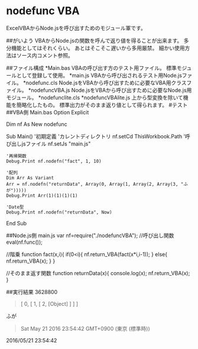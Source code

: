 # nodefunc VBA
  ExcelVBAからNode.jsを呼び出すためのモジュール軍です。
    
##がいよう
    VBAからNode.jsの関数を呼んで返り値を得ることが出来ます。
    多分機能としてはそれくらい。
    あとはそこそこ遅いから多用厳禁。
    細かい使用方法はソース内コメント参照。
    
##ファイル構成
    *Main.bas
      VBAの呼び出す方のテスト用ファイル。
      標準モジュールとして登録して使用。
    *main.js
      VBAから呼び出されるテスト用Node.jsファイル。
    *nodefunc.cls
      Node.jsをVBAから呼び出すために必要なVBA用クラスファイル。
    *nodefuncVBA.js
      Node.jsをVBAから呼び出すために必要なNode.js用モジュール。
    *nodefunclite.cls
    *nodefuncVBAlite.js
      上から型変換を除いて機能を簡略化したもの。
      標準出力がそのまま返り値として得られます。
#テスト
##VBA側 Main.bas
Option Explicit

Dim nf As New nodefunc

Sub Main()
    '初期定義
    'カレントディレクトリ
    nf.setCd ThisWorkbook.Path
    '呼び出しjsファイル
    nf.setJs "main.js"

    '再帰関数
    Debug.Print nf.nodefn("fact", 1, 10)

    '配列
    Dim Arr As Variant
    Arr = nf.nodefn("returnData", Array(0, Array(1, Array(2, Array(3, "ふが")))))
    Debug.Print Arr(1)(1)(1)(1)

    'Date型
    Debug.Print nf.nodefn("returnData", Now)
End Sub

##Node.js側 main.js
var nf=require("./nodefuncVBA");
//呼び出し関数
eval(nf.func());

//階乗
function fact(x,i){
	if(0<i){
		nf.return_VBA(fact(x*i,i-1));
	}
	else{
		nf.return_VBA(x);
	}
}

//そのまま返す関数
function returnData(x){
	console.log(x);
	nf.return_VBA(x);
}

##実行結果
 3628800 
> [ 0, [ 1, [ 2, [Object] ] ] ]
> 
ふが
> Sat May 21 2016 23:54:42 GMT+0900 (東京 (標準時))
> 
2016/05/21 23:54:42 

